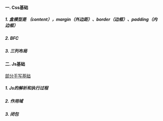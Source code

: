 #### 一. Css基础
##### 1. 盒模型是 （content），margin（外边距）、border（边框）、padding（内边框）
##### 2. BFC
##### 3. 三列布局

#### 二. Js基础
[部分手写基础](https://github.com/oneonetwo/yjytable/blob/master/js/%E5%B8%B8%E7%94%A8%E6%89%8B%E5%86%99%E4%BB%A3%E7%A0%81.md)
##### 1. Js的解析和执行过程
##### 2. 作用域
##### 3. 闭包











































						
  
